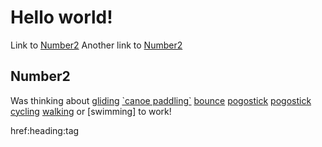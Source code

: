 # Hello world!

Link to [Number2](#Number2)
Another link to [Number2](hello_world.md#Number2)

## Number2

Was thinking about [gliding][glide] [\`canoe paddling\`](canoe) [bounce](./pogo/stick) [pogostick](./pogo/stick "Pogo Stick") [pogostick](./pogo/stick "Pogo Stick") [cycling](cycling) [walking] or [swimming] to work!


[walking]: <walking> "Walk"
[glide]: glide


href:heading:tag
